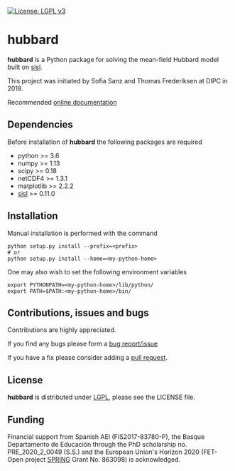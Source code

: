 [![License: LGPL v3](https://img.shields.io/badge/License-LGPL%20v3-blue.svg)](https://www.gnu.org/licenses/lgpl-3.0)

# hubbard #

__hubbard__ is a Python package for solving the mean-field Hubbard model built on [sisl].

This project was initiated by Sofia Sanz and Thomas Frederiksen at DIPC in 2018.

Recommended [online documentation][doc]

## Dependencies ##
Before installation of __hubbard__ the following packages are required
   - python >= 3.6
   - numpy >= 1.13
   - scipy >= 0.18
   - netCDF4 >= 1.3.1
   - matplotlib >= 2.2.2
   - [sisl][sisl] >= 0.11.0

## Installation ##
Manual installation is performed with the command

    python setup.py install --prefix=<prefix>
    # or
    python setup.py install --home=<my-python-home>

One may also wish to set the following environment variables

    export PYTHONPATH=<my-python-home>/lib/python/
    export PATH=$PATH:<my-python-home>/bin/

## Contributions, issues and bugs ##
Contributions are highly appreciated.

If you find any bugs please form a [bug report/issue][issues]

If you have a fix please consider adding a [pull request][pulls].

## License ##
__hubbard__ is distributed under [LGPL][lgpl], please see the LICENSE file.


## Funding ##
Financial support from Spanish AEI (FIS2017-83780-P), the Basque Departamento de Educación through the PhD scholarship no. PRE_2020_2_0049 (S.S.) and the European Union's Horizon 2020 (FET-Open project [SPRING][spring] Grant No. 863098) is acknowledged.

<!---
Links to external and internal sites.
-->
[issues]: https://github.com/dipc-cc/hubbard/issues
[pulls]: https://github.com/dipc-cc/hubbard/pulls
[lgpl]: http://www.gnu.org/licenses/lgpl.html
[sisl]: https://github.com/zerothi/sisl
[spring]: https://www.springfetopen.eu/
[doc]: https://dipc-cc.github.io/hubbard/docs/latest/index.html
